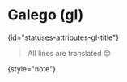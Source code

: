 # Galego (gl)
{id="statuses-attributes-gl-title"}



> All lines are translated 😊
>
{style="note"}

